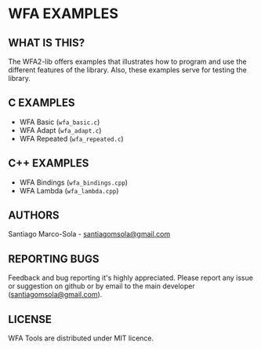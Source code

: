 # WFA EXAMPLES

## WHAT IS THIS?

The WFA2-lib offers examples that illustrates how to program and use the different features of the library. Also, these examples serve for testing the library.

## C EXAMPLES

* WFA Basic (`wfa_basic.c`)
* WFA Adapt (`wfa_adapt.c`)
* WFA Repeated (`wfa_repeated.c`)

## C++ EXAMPLES

* WFA Bindings (`wfa_bindings.cpp`)
* WFA Lambda (`wfa_lambda.cpp`)

## AUTHORS

  Santiago Marco-Sola \- santiagomsola@gmail.com     

## REPORTING BUGS

Feedback and bug reporting it's highly appreciated. Please report any issue or suggestion on github or by email to the main developer (santiagomsola@gmail.com).

## LICENSE

WFA Tools are distributed under MIT licence.

